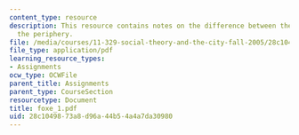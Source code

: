 ```yaml
---
content_type: resource
description: This resource contains notes on the difference between the center and
  the periphery.
file: /media/courses/11-329-social-theory-and-the-city-fall-2005/28c1049873a8d96a44b54a4a7da30980_foxe_1.pdf
file_type: application/pdf
learning_resource_types:
- Assignments
ocw_type: OCWFile
parent_title: Assignments
parent_type: CourseSection
resourcetype: Document
title: foxe_1.pdf
uid: 28c10498-73a8-d96a-44b5-4a4a7da30980
---
```

